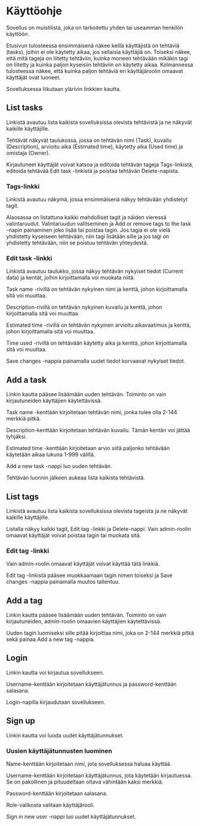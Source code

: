 # Käyttöohje

Sovellus on muistilista, joka on tarkoitettu yhden tai useamman henkilön käyttöön. 

Etusivun tulosteessa ensimmäisenä näkee keillä käyttäjistä on tehtäviä (tasks), joihin ei ole käytetty aikaa, jos sellaisia käyttäjiä on.
Toiseksi näkee, että mitä tageja on liitetty tehtäviin, kuinka moneen tehtävään mikäkin tagi on liitetty ja kuinka paljon kyseisiin tehtäviin on käytetty aikaa.
Kolmannessa tulosteessa näkee, että kuinka paljon tehtäviä eri käyttäjäroolin omaavat käyttäjät ovat luoneet.

Sovelluksessa liikutaan ylärivin linkkien kautta.

## List tasks

Linkistä avautuu lista kaikista sovelluksissa olevista tehtävistä ja ne näkyvät kaikille käyttäjille.

Tehtävät näkyvät taulukossa, jossa on tehtävän nimi (Task), kuvailu (Description), arvioitu aika (Estimated time), käytetty aika (Used time) ja omistaja (Owner).

Kirjautuneet käyttäjät voivat katsoa ja editoida tehtävän tageja Tags-linkistä, editoida tehtävää Edit task -linkistä ja poistaa tehtävän Delete-napista.

### Tags-linkki

Linkistä avautuu näkymä, jossa ensimmäisenä näkyy tehtävään yhdistetyt tagit.

Alaosassa on listattuna kaikki mahdolliset tagit ja näiden vieressä valintaruudut. Valintaruudun valitseminen ja Add or remove tags to the task -napin painaminen joko lisää tai poistaa tagin. Jos tagia ei ole vielä yhdistetty kyseiseen tehtävään, niin tagi lisätään sille ja jos tagi on yhdistetty tehtävään, niin se poistuu tehtävän yhteydestä.

### Edit task -linkki

Linkistä avautuu taulukko, jossa näkyy tehtävän nykyiset tiedot (Current data) ja kentät, joihin kirjoittamalla voi muokata niitä.

Task name -rivillä on tehtävän nykyinen nimi ja kenttä, johon kirjoittamalla sitä voi muuttaa.

Description-rivillä on tehtävän nykyinen kuvailu ja kenttä, johon kirjoittamalla sitä voi muuttaa.

Estimated time -rivillä on tehtävän nykyinen arvioitu aikavaatimus ja kenttä, johon kirjoittamalla sitä voi muuttaa.

Time used -rivillä on tehtävään käytetty aika ja kenttä, johon kirjoittamalla sitä voi muuttaa.

Save changes -nappia painamalla uudet tiedot korvaavat nykyiset tiedot.

## Add a task

Linkin kautta pääsee lisäämään uuden tehtävän. Toiminto on vain kirjautuneiden käyttäjien käytettävissä.

Task name -kenttään kirjoitetaan tehtävän nimi, jonka tulee olla 2-144 merkkiä pitkä.

Description-kenttään kirjoitetaan tehtävän kuvailu. Tämän kentän voi jättää tyhjäksi.

Estimated time -kenttään kirjoitetaan arvio siitä paljonko tehtävään käytetään aikaa lukuna 1-999 välillä.

Add a new task -nappi luo uuden tehtävän. 

Tehtävän luonnin jälkeen aukeaa lista kaikista tehtävistä.

## List tags

Linkistä avautuu lista kaikista sovelluksissa olevista tageista ja ne näkyvät kaikille käyttäjille.

Listalla näkyy kaikki tagit, Edit tag -linkki ja Delete-nappi. Vain admin-roolin omaavat käyttäjät voivat poistaa tagin tai muokata sitä.

### Edit tag -linkki

Vain admin-roolin omaavat käyttäjät voivat käyttää tätä linkkiä.

Edit tag -linkistä pääsee muokkaamaan tagin nimen toiseksi ja Save changes -nappia painamalla muutos tallentuu.

## Add a tag

Linkin kautta pääsee lisäämään uuden tehtävän. Toiminto on vain kirjautuneiden, admin-roolin omaavien käyttäjien käytettävissä.

Uuden tagin luomiseksi sille pitää kirjoittaa nimi, joka on 2-144 merkkiä pitkä sekä painaa Add a new tag -nappia.

## Login

Linkin kautta voi kirjautua sovellukseen.

Username-kenttään kirjoitetaan käyttäjätunnus ja password-kenttään salasana.

Login-napilla kirjaudutaan sovellukseen.

## Sign up

Linkin kautta voi luoda uudet käyttäjätunnukset.

### Uusien käyttäjätunnusten luominen

Name-kenttään kirjoitetaan nimi, jota sovelluksessa haluaa käyttää.

Username-kenttään kirjoitetaan käyttäjätunnus, jota käytetään kirjautuessa. Se on pakollinen ja pituudeltaan oltava vähintään kaksi merkkiä.

Password-kenttään kirjoitetaan salasana.

Role-valikosta valitaan käyttäjärooli.

Sign in new user -nappi luo uudet käyttäjätunnukset.


